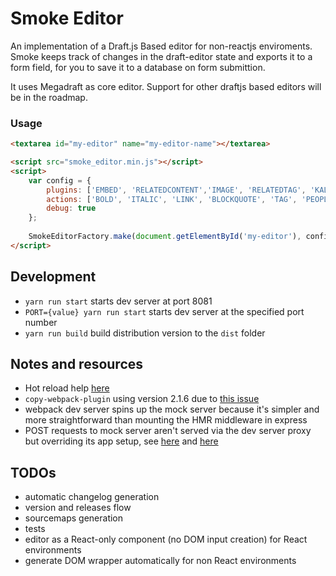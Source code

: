 # Smoke Editor

An implementation of a Draft.js Based editor for non-reactjs enviroments.
Smoke keeps track of changes in the draft-editor state and exports it to a form field, for you to save it to a database on form submittion.

It uses Megadraft as core editor. Support for other draftjs based editors will be in the roadmap.

### Usage

```html
<textarea id="my-editor" name="my-editor-name"></textarea>

<script src="smoke_editor.min.js"></script>
<script>
    var config = {
        plugins: ['EMBED', 'RELATEDCONTENT','IMAGE', 'RELATEDTAG', 'KALTURA'],
        actions: ['BOLD', 'ITALIC', 'LINK', 'BLOCKQUOTE', 'TAG', 'PEOPLE', 'SUBTITLE'],
        debug: true
    };
    
    SmokeEditorFactory.make(document.getElementById('my-editor'), config);
</script>

```


## Development

* ```yarn run start``` starts dev server at port 8081
* ```PORT={value} yarn run start``` starts dev server at the specified port number
* ```yarn run build``` build distribution version to the `dist` folder


## Notes and resources

* Hot reload help [here](https://github.com/gaearon/react-hot-loader/blob/master/docs/Troubleshooting.md)
* `copy-webpack-plugin` using version 2.1.6 due to [this issue](https://github.com/kevlened/copy-webpack-plugin/issues/29)
* webpack dev server spins up the mock server because it's simpler and more straightforward than mounting the HMR middleware in express
* POST requests to mock server aren't served via the dev server proxy but overriding its app setup, see 
[here](http://stackoverflow.com/questions/39636615/webpack-not-accepting-post-requests) and
[here](http://stackoverflow.com/questions/42735457/webpack-dev-server-support-for-post-put-delete-methods-using-proxy)


## TODOs

* automatic changelog generation
* version and releases flow
* sourcemaps generation
* tests
* editor as a React-only component (no DOM input creation) for React environments
* generate DOM wrapper automatically for non React environments
